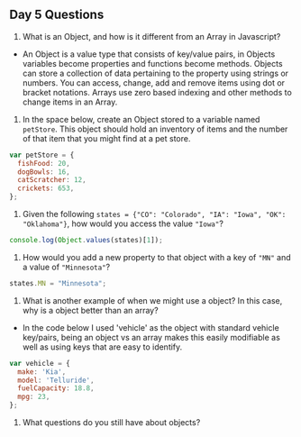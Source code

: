 ## Day 5 Questions

1. What is an Object, and how is it different from an Array in Javascript?
- An Object is a value type that consists of key/value pairs, in Objects variables become properties and functions become methods. Objects can store a collection of data pertaining to the property using strings or numbers. You can access, change, add and remove items using dot or bracket notations. Arrays use zero based indexing and other methods to change items in an Array.

1. In the space below, create an Object stored to a variable named `petStore`.  This object should hold an inventory of items and the number of that item that you might find at a pet store.
```Javascript
var petStore = {
  fishFood: 20,
  dogBowls: 16,
  catScratcher: 12,
  crickets: 653,
};
```

1. Given the following `states = {"CO": "Colorado", "IA": "Iowa", "OK": "Oklahoma"}`, how would you access the value `"Iowa"`?
```Javascript
console.log(Object.values(states)[1]);
```

1. How would you add a new property to that object with a key of `"MN"` and a value of `"Minnesota"`?
```Javascript
states.MN = "Minnesota";
```

1. What is another example of when we might use a object?  In this case, why is a object better than an array?
- In the code below I used 'vehicle' as the object with standard vehicle key/pairs, being an object vs an array makes this easily modifiable as well as using keys that are easy to identify.
```javascript
var vehicle = {
  make: 'Kia',
  model: 'Telluride',
  fuelCapacity: 18.8,
  mpg: 23,
};
```


1. What questions do you still have about objects?
